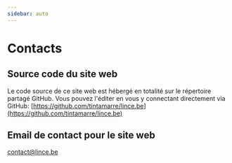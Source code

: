 ```yaml
---
sidebar: auto
---
```


# Contacts

## Source code du site web

Le code source de ce site web est hébergé en totalité sur le répertoire partagé GitHub. Vous pouvez l'éditer en vous y connectant directement via GitHub: [https://github.com/tintamarre/lince.be](https://github.com/tintamarre/lince.be)

## Email de contact pour le site web

[contact@lince.be](contact@lince.be)